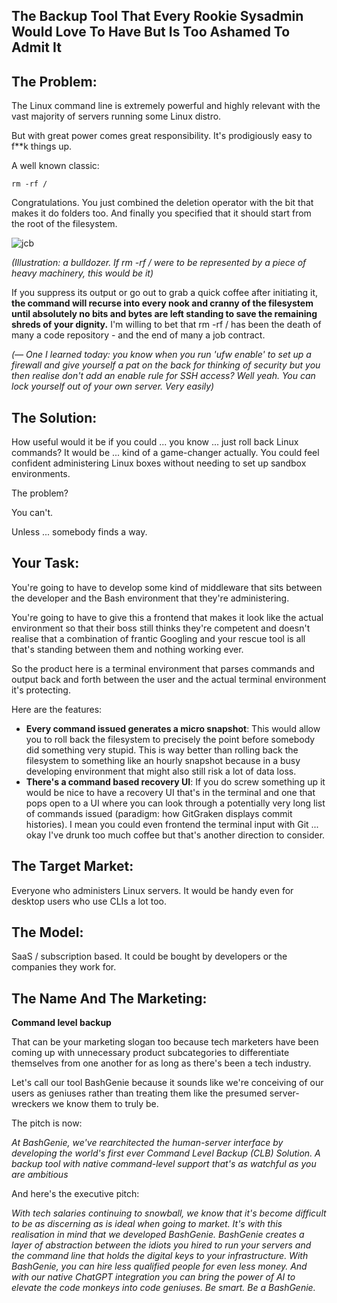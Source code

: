 ## The Backup Tool That Every Rookie Sysadmin Would Love To Have But Is Too Ashamed To Admit It 

## **The Problem:**

The Linux command line is extremely powerful and highly relevant with the vast majority of servers running some Linux distro.

But with great power comes great responsibility. It's prodigiously easy to f**k things up.

A well known classic:

`rm -rf / `

Congratulations. You just combined the deletion operator with the bit that makes it do folders too. And finally you specified that it should start from the root of the filesystem. 

![jcb](./images/jcb.png)

*(Illustration: a bulldozer. If rm -rf / were to be represented by a piece of heavy machinery, this would be it)*

If you suppress its output or go out to grab a quick coffee after initiating it, **the command will recurse into every nook and cranny of the filesystem until absolutely no bits and bytes are left standing to save the remaining shreds of your dignity.** I'm willing to bet that rm -rf / has been the death of many a code repository - and the end of many a job contract.

*(— One I learned today: you know when you run 'ufw enable' to set up a firewall and give yourself a pat on the back for thinking of security but you then realise don't add an enable rule for SSH access? Well yeah. You can lock yourself out of your own server. Very easily)*

## The Solution:

How useful would it be if you could ... you know ... just roll back Linux commands? It would be ... kind of a game-changer actually. You could feel confident administering Linux boxes without needing to set up sandbox environments. 

The problem?

You can't.

Unless ... somebody finds a way.

## Your Task:

You're going to have to develop some kind of middleware that sits between the developer and the Bash environment that they're administering. 

You're going to have to give this a frontend that makes it look like the actual environment so that their boss still thinks they're competent and doesn't realise that a combination of frantic Googling and your rescue tool is all that's standing between them and nothing working ever. 

So the product here is a terminal environment that parses commands and output back and forth between the user and the actual terminal environment it's protecting. 

Here are the features:

- **Every command issued generates a micro snapshot**: This would allow you to roll back the filesystem to precisely the point before somebody did something very stupid. This is way better than rolling back the filesystem to something like an hourly snapshot because in a busy developing environment that might also still risk a lot of data loss. 
- **There's a command based recovery UI**: If you do screw something up it would be nice to have a recovery UI that's in the terminal and one that pops open to a UI where you can look through a potentially very long list of commands issued (paradigm: how GitGraken displays commit histories). I mean you could even frontend the terminal input with Git ... okay I've drunk too much coffee but that's another direction to consider. 

## The Target Market:

Everyone who administers Linux servers. It would be handy even for desktop users who use CLIs a lot too.

## The Model:

SaaS / subscription based. It could be bought by developers or the companies they work for. 

## The Name And The Marketing:

**Command level backup**

That can be your marketing slogan too because tech marketers have been coming up with unnecessary product subcategories to differentiate themselves from one another for as long as there's been a tech industry. 

Let's call our tool BashGenie because it sounds like we're conceiving of our users as geniuses rather than treating them like the presumed server-wreckers we know them to truly be. 

The pitch is now:

*At BashGenie, we've rearchitected the human-server interface by developing the world's first ever Command Level Backup (CLB) Solution. A backup tool with native command-level support that's as watchful as you are ambitious*

And here's the executive pitch:

*With tech salaries continuing to snowball, we know that it's become difficult to be as discerning as is ideal when going to market. It's with this realisation in mind that we developed BashGenie. BashGenie creates a layer of abstraction between the idiots you hired to run your servers and the command line that holds the digital keys to your infrastructure. With BashGenie, you can hire less qualified people for even less money. And with our native ChatGPT integration you can bring the power of AI to elevate the code monkeys into code geniuses. Be smart. Be a BashGenie.*